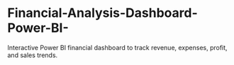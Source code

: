 # Financial-Analysis-Dashboard-Power-BI-
Interactive Power BI financial dashboard to track revenue, expenses, profit, and sales trends.
